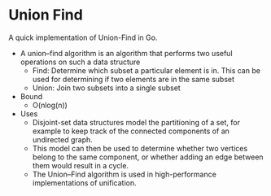 # Union Find

A quick implementation of Union-Find in Go. 

- A union–find algorithm is an algorithm that performs two useful operations on such a data structure
	- Find: Determine which subset a particular element is in. This can be used for determining if two elements are in the same subset
	- Union: Join two subsets into a single subset
- Bound
	- O(nlog(n))
- Uses
	- Disjoint-set data structures model the partitioning of a set, for example to keep track of the connected components of an undirected graph.
	- This model can then be used to determine whether two vertices belong to the same component, or whether adding an edge between them would result in a cycle.
	- The Union–Find algorithm is used in high-performance implementations of unification.